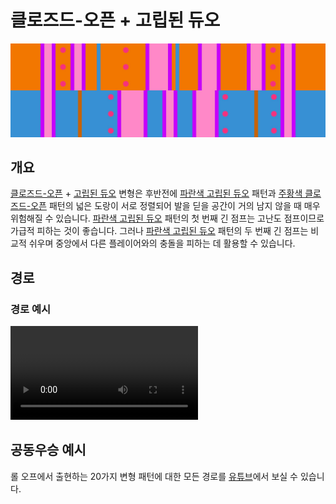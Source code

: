 # 클로즈드-오픈 + 고립된 듀오

![클로즈드-오픈 + 고립된 듀오](../images/variations/closed-open-isolated-duo.jpg)

## 개요

[클로즈드-오픈](../rolls/closed-open-open-closed.md#주황색-롤) + [고립된 듀오](../rolls/isolated-duo.md#파란색-롤) 변형은 후반전에 [파란색 고립된 듀오](../rolls/isolated-duo.md#파란색-롤) 패턴과 [주황색 클로즈드-오픈](../rolls/closed-open-open-closed.md#주황색-롤) 패턴의 넓은 도랑이 서로 정렬되어 발을 딛을 공간이 거의 남지 않을 때 매우 위험해질 수 있습니다. [파란색 고립된 듀오](../rolls/isolated-duo.md#파란색-롤) 패턴의 첫 번째 긴 점프는 고난도 점프이므로 가급적 피하는 것이 좋습니다. 그러나 [파란색 고립된 듀오](../rolls/isolated-duo.md#파란색-롤) 패턴의 두 번째 긴 점프는 비교적 쉬우며 중앙에서 다른 플레이어와의 충돌을 피하는 데 활용할 수 있습니다.

## 경로

### 경로 예시

<video controls>
  <source src="../../images/variations/closed-open-isolated-duo-standard-path.mp4" type="video/mp4">
</video>

## 공동우승 예시

롤 오프에서 출현하는 20가지 변형 패턴에 대한 모든 경로를 [유튜브](https://www.youtube.com/playlist?list=PLG_QNSp9ZgJLWYSNl4vY26VJCZeOQHO1F)에서 보실 수 있습니다.
